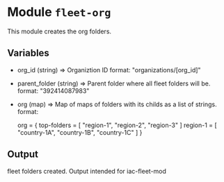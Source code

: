 # Module `fleet-org` 

This module creates the org folders.

## Variables

- org_id (string) => Organiztion ID
  format: "organizations/[org_id]"

- parent_folder (string) => Parent folder where all fleet folders will be.
  format: "392414087983"

- org (map) => Map of maps of folders with its childs as a list of strings.
  format:

  org = {
    top-folders = [
      "region-1",
      "region-2",
      "region-3"
    ]
    region-1 = [
      "country-1A",
      "country-1B",
      "country-1C"
    ]
  }

## Output

fleet folders created. Output intended for iac-fleet-mod